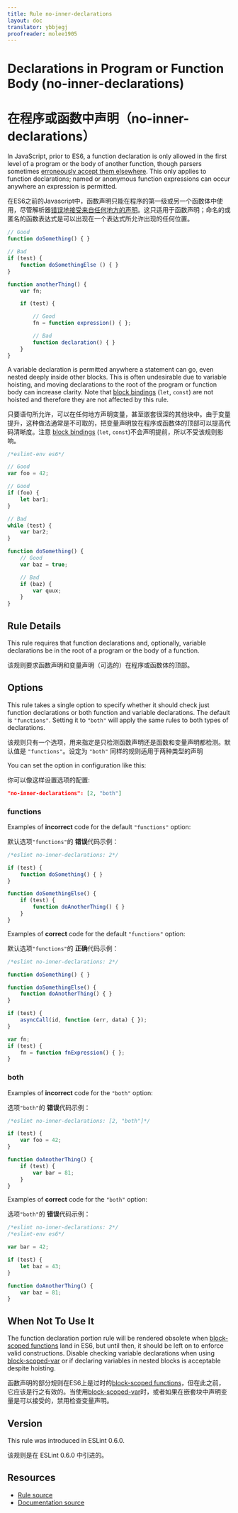 ```yaml
---
title: Rule no-inner-declarations
layout: doc
translator: ybbjegj
proofreader: molee1905
---
```

<!-- Note: No pull requests accepted for this file. See README.md in the root directory for details. -->

# Declarations in Program or Function Body (no-inner-declarations)

# 在程序或函数中声明（no-inner-declarations）

In JavaScript, prior to ES6, a function declaration is only allowed in the first level of a program or the body of another function, though parsers sometimes [erroneously accept them elsewhere](https://code.google.com/p/esprima/issues/detail?id=422). This only applies to function declarations; named or anonymous function expressions can occur anywhere an expression is permitted.

在ES6之前的Javascript中，函数声明只能在程序的第一级或另一个函数体中使用，尽管解析器[错误地接受来自任何地方的声明](https://code.google.com/p/esprima/issues/detail?id=422)。这只适用于函数声明；命名的或匿名的函数表达式是可以出现在一个表达式所允许出现的任何位置。

```js
// Good
function doSomething() { }

// Bad
if (test) {
    function doSomethingElse () { }
}

function anotherThing() {
    var fn;

    if (test) {

        // Good
        fn = function expression() { };

        // Bad
        function declaration() { }
    }
}
```

A variable declaration is permitted anywhere a statement can go, even nested deeply inside other blocks. This is often undesirable due to variable hoisting, and moving declarations to the root of the program or function body can increase clarity. Note that [block bindings](https://leanpub.com/understandinges6/read#leanpub-auto-block-bindings) (`let`, `const`) are not hoisted and therefore they are not affected by this rule.

只要语句所允许，可以在任何地方声明变量，甚至嵌套很深的其他块中。由于变量提升，这种做法通常是不可取的，把变量声明放在程序或函数体的顶部可以提高代码清晰度。注意 [block bindings](https://leanpub.com/understandinges6/read#leanpub-auto-block-bindings) (`let`, `const`)不会声明提前，所以不受该规则影响。

```js
/*eslint-env es6*/

// Good
var foo = 42;

// Good
if (foo) {
    let bar1;
}

// Bad
while (test) {
    var bar2;
}

function doSomething() {
    // Good
    var baz = true;

    // Bad
    if (baz) {
        var quux;
    }
}
```

## Rule Details

This rule requires that function declarations and, optionally, variable declarations be in the root of a program or the body of a function.

该规则要求函数声明和变量声明（可选的）在程序或函数体的顶部。

## Options

This rule takes a single option to specify whether it should check just function declarations or both function and variable declarations. The default is `"functions"`. Setting it to `"both"` will apply the same rules to both types of declarations.

该规则只有一个选项，用来指定是只检测函数声明还是函数和变量声明都检测。默认值是 `"functions"`。设定为 `"both"` 同样的规则适用于两种类型的声明

You can set the option in configuration like this:

你可以像这样设置选项的配置:

```json
"no-inner-declarations": [2, "both"]
```

### functions

Examples of **incorrect** code for the default `"functions"` option:

默认选项`"functions"`的 **错误**代码示例：

```js
/*eslint no-inner-declarations: 2*/

if (test) {
    function doSomething() { }
}

function doSomethingElse() {
    if (test) {
        function doAnotherThing() { }
    }
}
```

Examples of **correct** code for the default `"functions"` option:

默认选项`"functions"`的 **正确**代码示例：

```js
/*eslint no-inner-declarations: 2*/

function doSomething() { }

function doSomethingElse() {
    function doAnotherThing() { }
}

if (test) {
    asyncCall(id, function (err, data) { });
}

var fn;
if (test) {
    fn = function fnExpression() { };
}
```

### both

Examples of **incorrect** code for the `"both"` option:

选项`"both"`的 **错误**代码示例：

```js
/*eslint no-inner-declarations: [2, "both"]*/

if (test) {
    var foo = 42;
}

function doAnotherThing() {
    if (test) {
        var bar = 81;
    }
}
```

Examples of **correct** code for the `"both"` option:

选项`"both"`的 **错误**代码示例：

```js
/*eslint no-inner-declarations: 2*/
/*eslint-env es6*/

var bar = 42;

if (test) {
    let baz = 43;
}

function doAnotherThing() {
    var baz = 81;
}
```

## When Not To Use It

The function declaration portion rule will be rendered obsolete when [block-scoped functions](https://bugzilla.mozilla.org/show_bug.cgi?id=585536) land in ES6, but until then, it should be left on to enforce valid constructions. Disable checking variable declarations when using [block-scoped-var](block-scoped-var) or if declaring variables in nested blocks is acceptable despite hoisting.

函数声明的部分规则在ES6上是过时的[block-scoped functions](https://bugzilla.mozilla.org/show_bug.cgi?id=585536)，但在此之前，它应该是行之有效的。当使用[block-scoped-var](block-scoped-var)时，或者如果在嵌套块中声明变量是可以接受的，禁用检查变量声明。

## Version

This rule was introduced in ESLint 0.6.0.

该规则是在 ESLint 0.6.0 中引进的。

## Resources

* [Rule source](https://github.com/eslint/eslint/tree/master/lib/rules/no-inner-declarations.js)
* [Documentation source](https://github.com/eslint/eslint/tree/master/docs/rules/no-inner-declarations.md)
